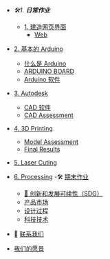 <!-- 侧边栏 docs/_sidebar.md -->

- *🛠1. **日常作业***
   - [1. 建造网页界面](CN/网页)
     - [Web](CN/网页/WebDesigning.md)
- [2. 基本的 Arduino](https://www.arduino.cc/)
   - [ 什么是 Arduino ](https://www.arduino.cc/en/Guide/Introduction/)
   - [ARDUINO BOARD](CN/)
   - [Arduino 软件](CN/)
- [3. Autodesk](Cad/cad.md)
   - [CAD 软件](CN/Cad/cad.md)
   - [CAD Assessment](CN/Cad/IntroductionofCad.md)
- [4. 3D Printing](CN/3D/3Dprinting.md)
   - [Model Assessment](CN/3D/3Dprinting.md)
   - [Final Results](CN/3D/postpros.md)
- [5. Laser Cuting](CN/Fusion/laser.md)
- [6. Processing](CN/Fusion/processing.md)
-🛠 [期末作业](CN/期末作业/期末作业.md)
   - [🧠 创新和发展可续性（SDG）](CN/期末作业/SDG创新.md)
   - [产品市场](CN/期末作业/市场.md)
   - [设计过程](CN/期末作业/设计和材料.md)
   - [科技技术](CN/期末作业/科技问题.md)

- 👥 [联系我们](CN/团队信息/contactUS.md)

- [我们的愿景](CN/团队信息/概念期望.md)